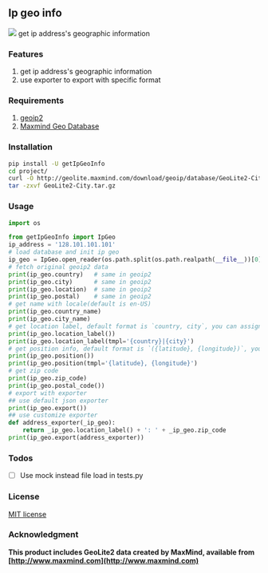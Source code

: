 ## Ip geo info  
[![](https://travis-ci.org/ezirmusitua/ipgeo.svg?branch=master)](https://travis-ci.org/ezirmusitua/ipgeo)
get ip address's geographic information  
### Features  
1. get ip address's geographic information  
2. use exporter to export with specific format  

### Requirements  
1. [geoip2](https://github.com/maxmind/GeoIP2-python)    
2. [Maxmind Geo Database](http://dev.maxmind.com/geoip/geoip2/geolite2/)    

### Installation  
```bash    
pip install -U getIpGeoInfo  
cd project/
curl -O http://geolite.maxmind.com/download/geoip/database/GeoLite2-City.tar.gz  
tar -zxvf GeoLite2-City.tar.gz
```  

### Usage  
```python  
import os  

from getIpGeoInfo import IpGeo  
ip_address = '128.101.101.101'
# load database and init ip geo  
ip_geo = IpGeo.open_reader(os.path.split(os.path.realpath(__file__))[0] + '/GeoLite2-City.mmdb')(ip_address)  
# fetch original geoip2 data  
print(ip_geo.country)   # same in geoip2
print(ip_geo.city)      # same in geoip2
print(ip_geo.location)  # same in geoip2
print(ip_geo.postal)    # same in geoip2  
# get name with locale(default is en-US)  
print(ip_geo.country_name)  
print(ip_geo.city_name)  
# get location label, default format is `country, city`, you can assign template like `{country}|{city}`  
print(ip_geo.location_label())
print(ip_geo.location_label(tmpl='{country}|{city}')  
# get position info, default format is `({latitude}, {longitude})`, you can assign template like `{latitude}, {longitude}`  
print(ip_geo.position())
print(ip_geo.position(tmpl='{latitude}, {longitude}')  
# get zip code  
print(ip_geo.zip_code)
print(ip_geo.postal_code())  
# export with exporter  
## use default json exporter  
print(ip_geo.export())  
## use customize exporter  
def address_exporter(_ip_geo):
    return _ip_geo.location_label() + ': ' + _ip_geo.zip_code
print(ip_geo.export(address_exporter))
```  

### Todos 
 - [ ] Use mock instead file load in tests.py

### License  
[MIT license](https://opensource.org/licenses/MIT)  
### Acknowledgment  
**This product includes GeoLite2 data created by MaxMind, available from [http://www.maxmind.com](http://www.maxmind.com)**    

